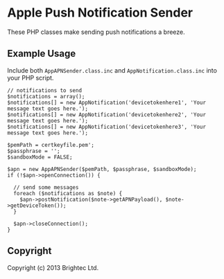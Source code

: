 Apple Push Notification Sender
==============================

These PHP classes make sending push notifications a breeze.

Example Usage
-------------

Include both `AppAPNSender.class.inc` and `AppNotification.class.inc` into your PHP script.

    // notifications to send
    $notifications = array();
    $notifications[] = new AppNotification('devicetokenhere1', 'Your message text goes here.');
    $notifications[] = new AppNotification('devicetokenhere2', 'Your message text goes here.');
    $notifications[] = new AppNotification('devicetokenhere3', 'Your message text goes here.');

    $pemPath = certkeyfile.pem';
    $passphrase = '';
    $sandboxMode = FALSE;

    $apn = new AppAPNSender($pemPath, $passphrase, $sandboxMode);
    if (!$apn->openConnection()) {

      // send some messages
      foreach ($notifications as $note) {
        $apn->postNotification($note->getAPNPayload(), $note->getDeviceToken());
      }

      $apn->closeConnection();
    }

Copyright
---------

Copyright (c) 2013 Brightec Ltd.
